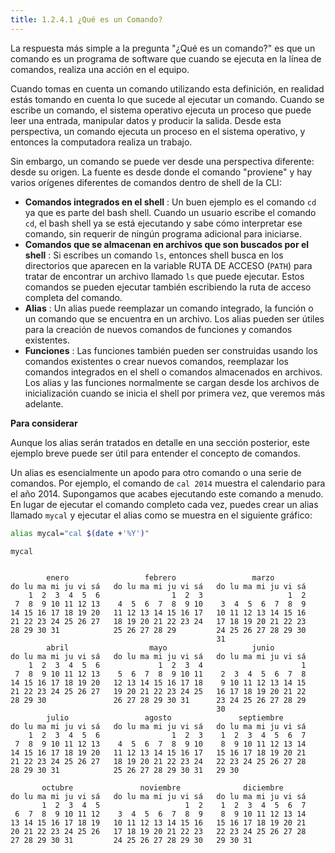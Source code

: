 ```yaml
---
title: 1.2.4.1 ¿Qué es un Comando?
---
```


La respuesta más simple a la pregunta "¿Qué es un comando?" es que un comando es un programa de software que cuando se ejecuta en la línea de comandos, realiza una acción en el equipo.

Cuando tomas en cuenta un comando utilizando esta definición, en realidad estás tomando en cuenta lo que sucede al ejecutar un comando. Cuando se escribe un comando, el sistema operativo ejecuta un proceso que puede leer una entrada, manipular datos y producir la salida. Desde esta perspectiva, un comando ejecuta un proceso en el sistema operativo, y entonces la computadora realiza un trabajo.

Sin embargo, un comando se puede ver desde una perspectiva diferente: desde su origen. La fuente es desde donde el comando "proviene" y hay varios orígenes diferentes de comandos dentro de shell de la CLI:

* **Comandos integrados en el shell** : Un buen ejemplo es el comando `cd` ya que es parte del bash shell. Cuando un usuario escribe el comando `cd`, el bash shell ya se está ejecutando y sabe cómo interpretar ese comando, sin requerir de ningún programa adicional para iniciarse.
* **Comandos que se almacenan en archivos que son buscados por el shell** : Si escribes un comando `ls`, entonces shell busca en los directorios que aparecen en la variable RUTA DE ACCESO (`PATH`) para tratar de encontrar un archivo llamado `ls` que puede ejecutar. Estos comandos se pueden ejecutar también escribiendo la ruta de acceso completa del comando.
* **Alias** : Un alias puede reemplazar un comando integrado, la función o un comando que se encuentra en un archivo. Los alias pueden ser útiles para la creación de nuevos comandos de funciones y comandos existentes.
* **Funciones** : Las funciones también pueden ser construidas usando los comandos existentes o crear nuevos comandos, reemplazar los comandos integrados en el shell o comandos almacenados en archivos. Los alias y las funciones normalmente se cargan desde los archivos de inicialización cuando se inicia el shell por primera vez, que veremos más adelante.

**Para considerar**

Aunque los alias serán tratados en detalle en una sección posterior, este ejemplo breve puede ser útil para entender el concepto de comandos.

Un alias es esencialmente un apodo para otro comando o una serie de comandos. Por ejemplo, el comando de `cal 2014` muestra el calendario para el año 2014. Supongamos que acabes ejecutando este comando a menudo. En lugar de ejecutar el comando completo cada vez, puedes crear un alias llamado `mycal` y ejecutar el alias como se muestra en el siguiente gráfico:

```bash
alias mycal="cal $(date +'%Y')"
```
```bash
mycal 
```
```                                                                                                          2024                               

        enero                 febrero                 marzo       
do lu ma mi ju vi sá   do lu ma mi ju vi sá   do lu ma mi ju vi sá
    1  2  3  4  5  6                1  2  3                   1  2
 7  8  9 10 11 12 13    4  5  6  7  8  9 10    3  4  5  6  7  8  9
14 15 16 17 18 19 20   11 12 13 14 15 16 17   10 11 12 13 14 15 16
21 22 23 24 25 26 27   18 19 20 21 22 23 24   17 18 19 20 21 22 23
28 29 30 31            25 26 27 28 29         24 25 26 27 28 29 30
                                              31                  
        abril                  mayo                   junio       
do lu ma mi ju vi sá   do lu ma mi ju vi sá   do lu ma mi ju vi sá
    1  2  3  4  5  6             1  2  3  4                      1
 7  8  9 10 11 12 13    5  6  7  8  9 10 11    2  3  4  5  6  7  8
14 15 16 17 18 19 20   12 13 14 15 16 17 18    9 10 11 12 13 14 15
21 22 23 24 25 26 27   19 20 21 22 23 24 25   16 17 18 19 20 21 22
28 29 30               26 27 28 29 30 31      23 24 25 26 27 28 29
                                              30                  
        julio                 agosto               septiembre     
do lu ma mi ju vi sá   do lu ma mi ju vi sá   do lu ma mi ju vi sá
    1  2  3  4  5  6                1  2  3    1  2  3  4  5  6  7
 7  8  9 10 11 12 13    4  5  6  7  8  9 10    8  9 10 11 12 13 14
14 15 16 17 18 19 20   11 12 13 14 15 16 17   15 16 17 18 19 20 21
21 22 23 24 25 26 27   18 19 20 21 22 23 24   22 23 24 25 26 27 28
28 29 30 31            25 26 27 28 29 30 31   29 30               
                                                                  
       octubre               noviembre              diciembre     
do lu ma mi ju vi sá   do lu ma mi ju vi sá   do lu ma mi ju vi sá
       1  2  3  4  5                   1  2    1  2  3  4  5  6  7
 6  7  8  9 10 11 12    3  4  5  6  7  8  9    8  9 10 11 12 13 14
13 14 15 16 17 18 19   10 11 12 13 14 15 16   15 16 17 18 19 20 21
20 21 22 23 24 25 26   17 18 19 20 21 22 23   22 23 24 25 26 27 28
27 28 29 30 31         24 25 26 27 28 29 30   29 30 31            

```
